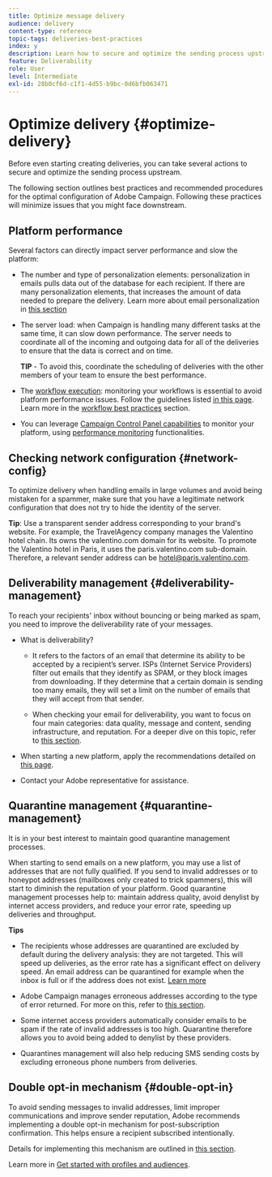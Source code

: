 ```yaml
---
title: Optimize message delivery
audience: delivery
content-type: reference
topic-tags: deliveries-best-practices
index: y
description: Learn how to secure and optimize the sending process upstream.
feature: Deliverability
role: User
level: Intermediate
exl-id: 28b0cf6d-c1f1-4d55-b9bc-0d6bfb063471
---
```

# Optimize delivery {#optimize-delivery}

Before even starting creating deliveries, you can take several actions to secure and optimize the sending process upstream.

The following section outlines best practices and recommended procedures for the optimal configuration of Adobe Campaign. Following these practices will minimize issues that you might face downstream.

## Platform performance

Several factors can directly impact server performance and slow the platform:

* The number and type of personalization elements: personalization in emails pulls data out of the database for each recipient. If there are many personalization elements, that increases the amount of data needed to prepare the delivery.  Learn more about email personalization in [this section](../../designing/using/personalization.md)

* The server load: when Campaign is handling many different tasks at the same time, it can slow down performance. The server needs to coordinate all of the incoming and outgoing data for all of the deliveries to ensure that the data is correct and on time.

    **TIP** - To avoid this, coordinate the scheduling of deliveries with the other members of your team to ensure the best performance.

* The [workflow execution](../../automating/using/about-workflow-execution.md): monitoring your workflows is essential to avoid platform performance issues. Follow the guidelines listed [in this page](../../automating/using/monitoring-workflow-execution.md). Learn more in the [workflow best practices](../../automating/using/best-practices-workflows.md) section.

* You can leverage [Campaign Control Panel capabilities](https://experienceleague.adobe.com/docs/control-panel/using/discover-control-panel/key-features.html) to monitor your platform, using [performance monitoring](https://experienceleague.adobe.com/docs/control-panel/using/performance-monitoring/about-performance-monitoring.html) functionalities.

## Checking network configuration {#network-config}

To optimize delivery when handling emails in large volumes and avoid being mistaken for a spammer, make sure that you have a legitimate network configuration that does not try to hide the identity of the server.

**Tip**:  Use a transparent sender address corresponding to your brand's website. For example, the TravelAgency company manages the Valentino hotel chain. Its owns the valentino.com domain for its website. To promote the Valentino hotel in Paris, it uses the paris.valentino.com sub-domain. Therefore, a relevant sender address can be hotel@paris.valentino.com.

## Deliverability management {#deliverability-management}

To reach your recipients' inbox without bouncing or being marked as spam, you need to improve the deliverability rate of your messages.

* What is deliverability?

    * It refers to the factors of an email that determine its ability to be accepted by a recipient’s server. ISPs (Internet Service Providers) filter out emails that they identify as SPAM, or they block images from downloading. If they determine that a certain domain is sending too many emails, they will set a limit on the number of emails that they will accept from that sender.

    * When checking your email for deliverability, you want to focus on four main categories: data quality, message and content, sending infrastructure, and reputation. For a deeper dive on this topic, refer to [this section](../../sending/using/about-deliverability.md).

* When starting a new platform, apply the recommendations detailed on [this page](https://experienceleague.adobe.com/docs/deliverability-learn/deliverability-best-practice-guide/transition-process/switching-email-platforms.html#transition-process).

* Contact your Adobe representative for assistance.

## Quarantine management {#quarantine-management}

It is in your best interest to maintain good quarantine management processes.

When starting to send emails on a new platform, you may use a list of addresses that are not fully qualified. If you send to invalid addresses or to honeypot addresses (mailboxes only created to trick spammers), this will start to diminish the reputation of your platform. Good quarantine management processes help to: maintain address quality, avoid denylist by internet access providers, and reduce your error rate, speeding up deliveries and throughput.

**Tips**

* The recipients whose addresses are quarantined are excluded by default during the delivery analysis: they are not targeted. This will speed up deliveries, as the error rate has a significant effect on delivery speed. An email address can be quarantined for example when the inbox is full or if the address does not exist. [Learn more](../../sending/using/understanding-quarantine-management.md#identifying-quarantined-addresses)

* Adobe Campaign manages erroneous addresses according to the type of error returned. For more on this, refer to [this section](../../sending/using/understanding-quarantine-management.md).

* Some internet access providers automatically consider emails to be spam if the rate of invalid addresses is too high. Quarantine therefore allows you to avoid being added to denylist by these providers.

* Quarantines management will also help reducing SMS sending costs by excluding erroneous phone numbers from deliveries. 

## Double opt-in mechanism {#double-opt-in}

To avoid sending messages to invalid addresses, limit improper communications and improve sender reputation, Adobe recommends implementing a double opt-in mechanism for post-subscription confirmation. This helps ensure a recipient subscribed intentionally.

Details for implementing this mechanism are outlined in [this section](../../audiences/using/about-opt-in-and-opt-out-in-campaign.md).

Learn more in [Get started with profiles and audiences](../../audiences/using/get-started-profiles-and-audiences.md).
